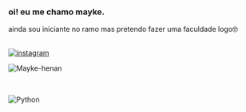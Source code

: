 ### oi! eu me chamo mayke.
ainda sou iniciante no ramo mas pretendo fazer uma faculdade logo🤓
##
[![instagram](https://img.shields.io/badge/Instagram-E4405F?style=for-the-badge&logo=instagram&logoColor=white)](https://www.instagram.com/maykezinhoo/#)

![Mayke-henan](https://github-readme-stats.vercel.app/api?username=mayke-henan&show_icons=true&theme=dark)

##

<div style="display: inline_block"><br/>
<img aling="center" alt="Python" src="https://icongr.am/devicon/python-plain-wordmark.svg?size=90&color=ffffff " />
</div>
